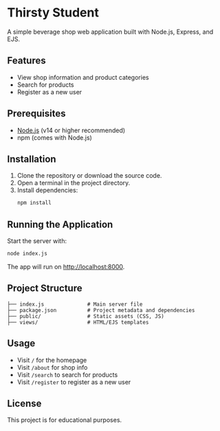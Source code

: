 # Thirsty Student

A simple beverage shop web application built with Node.js, Express, and EJS.

## Features
- View shop information and product categories
- Search for products
- Register as a new user

## Prerequisites
- [Node.js](https://nodejs.org/) (v14 or higher recommended)
- npm (comes with Node.js)

## Installation
1. Clone the repository or download the source code.
2. Open a terminal in the project directory.
3. Install dependencies:
   ```bash
   npm install
   ```

## Running the Application
Start the server with:
```bash
node index.js
```
The app will run on [http://localhost:8000](http://localhost:8000).

## Project Structure
```
├── index.js              # Main server file
├── package.json          # Project metadata and dependencies
├── public/               # Static assets (CSS, JS)
├── views/                # HTML/EJS templates
```

## Usage
- Visit `/` for the homepage
- Visit `/about` for shop info
- Visit `/search` to search for products
- Visit `/register` to register as a new user

## License
This project is for educational purposes. 